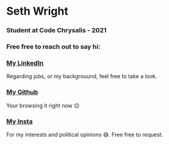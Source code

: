 # Seth Wright
### Student at Code Chrysalis - 2021

### Free free to reach out to say hi:

### [My LinkedIn](https://www.linkedin.com/in/wseth/)
Regarding jobs, or my backgrouund, feel free to take a look.

### [My Github](https://github.com/sethwright)
Your browsing it right now 😉

### [My Insta](https://instagram.com/seth.sesu)
For my interests and political opinions 😅. Free free to request.
